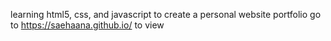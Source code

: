 learning html5, css, and javascript to create a personal website portfolio
go to https://saehaana.github.io/ to view 
